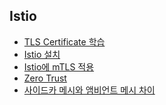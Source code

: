 ## Istio

- [TLS Certificate 학습]()
- [Istio 설치]()
- [Istio에 mTLS 적용]()
- [Zero Trust]()
- [사이드카 메시와 앰비언트 메시 차이](https://github.com/jemlog/tech-study/blob/master/kubernetes/istio/ambient_mode.md)